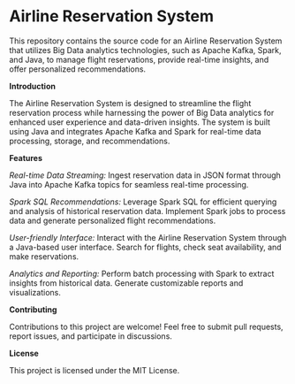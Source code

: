 # Airline Reservation System

This repository contains the source code for an Airline Reservation System that utilizes Big Data analytics technologies, such as Apache Kafka, Spark, and Java, to manage flight reservations, provide real-time insights, and offer personalized recommendations.

**Introduction**

The Airline Reservation System is designed to streamline the flight reservation process while harnessing the power of Big Data analytics for enhanced user experience and data-driven insights. The system is built using Java and integrates Apache Kafka and Spark for real-time data processing, storage, and recommendations.

**Features**

*Real-time Data Streaming:* Ingest reservation data in JSON format through Java into Apache Kafka topics for seamless real-time processing.

*Spark SQL Recommendations:* Leverage Spark SQL for efficient querying and analysis of historical reservation data. Implement Spark jobs to process data and generate personalized flight recommendations.

*User-friendly Interface:* Interact with the Airline Reservation System through a Java-based user interface. Search for flights, check seat availability, and make reservations.

*Analytics and Reporting:* Perform batch processing with Spark to extract insights from historical data. Generate customizable reports and visualizations.

**Contributing** 

Contributions to this project are welcome! Feel free to submit pull requests, report issues, and participate in discussions.

**License**

This project is licensed under the MIT License.

